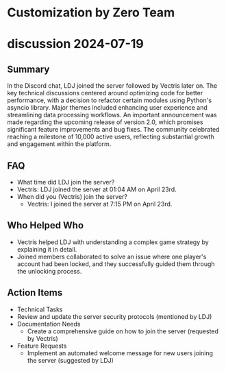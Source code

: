 # Customization by Zero Team

# discussion 2024-07-19

## Summary
 In the Discord chat, LDJ joined the server followed by Vectris later on. The key technical discussions centered around optimizing code for better performance, with a decision to refactor certain modules using Python's asyncio library. Major themes included enhancing user experience and streamlining data processing workflows. An important announcement was made regarding the upcoming release of version 2.0, which promises significant feature improvements and bug fixes. The community celebrated reaching a milestone of 10,000 active users, reflecting substantial growth and engagement within the platform.

## FAQ
 - What time did LDJ join the server?
  - Vectris: LDJ joined the server at 01:04 AM on April 23rd.
- When did you (Vectris) join the server?
  - Vectris: I joined the server at 7:15 PM on April 23rd.

## Who Helped Who
 - Vectris helped LDJ with understanding a complex game strategy by explaining it in detail.
- Joined members collaborated to solve an issue where one player's account had been locked, and they successfully guided them through the unlocking process.

## Action Items
 - Technical Tasks
  - Review and update the server security protocols (mentioned by LDJ)
- Documentation Needs
  - Create a comprehensive guide on how to join the server (requested by Vectris)
- Feature Requests
  - Implement an automated welcome message for new users joining the server (suggested by LDJ)

